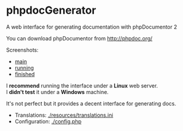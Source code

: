 # phpdocGenerator
A web interface for generating documentation with phpDocumentor 2

You can download phpDocumentor from http://phpdoc.org/

Screenshots:
   * [main](https://raw.githubusercontent.com/blchinezu/phpdocGenerator/master/screenshots/main.png)
   * [running](https://raw.githubusercontent.com/blchinezu/phpdocGenerator/master/screenshots/running.png)
   * [finished](https://raw.githubusercontent.com/blchinezu/phpdocGenerator/master/screenshots/finished.png)

I **recommend** running the interface under a **Linux** web server.  
I **didn't test** it under a **Windows** machine.

It's not perfect but it provides a decent interface for generating docs.

 - Translations: [./resources/translations.ini](https://github.com/blchinezu/phpdocGenerator/blob/master/resources/translations.ini)
 - Configuration: [./config.php](https://github.com/blchinezu/phpdocGenerator/blob/master/config.php)

